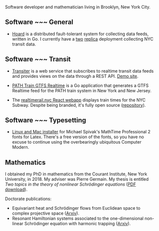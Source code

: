 Software developer and mathematician living in Brooklyn, New York City.

## Software ~~~ General

- [Hoard](https://github.com/jamespfennell/hoard)
  is a distributed fault-tolerant system for collecting data feeds, 
  written in Go. 
  I currently have a 
  [two](https://hoard1.transitdata.nyc) 
  [replica](https://hoard2.transitdata.nyc) deployment collecting NYC transit data.

## Software ~~~ Transit

- [Transiter](https://github.com/jamespfennell/transiter) is a web service that subscribes to realtime transit data 
  feeds and provides views on the data through a REST API. 
  [Demo site](https://demo.transiter.dev).
  
- [PATH Train GTFS Realtime](https://github.com/jamespfennell/path-train-gtfs-realtime)
  is a Go application that
  generates a GTFS Realtime feed for the PATH train system in
  New York and New Jersey.

- The [realtimerail.nyc React webapp](https://www.realtimerail.nyc)
  displays train times for the NYC Subway. 
  Despite being branded, it's fully open source 
  ([repository](https://github.com/jamespfennell/realtimerail.nyc-react)).


## Software ~~~ Typesetting

- [Linux and Mac installer](https://github.com/jamespfennell/mathtime-installer)
  for Michael Spivak's MathTime Professional 2 fonts for Latex. There's a free version of the fonts, so you have no excuse to continue using the overbearingly ubiquitous Computer Modern.

## Mathematics

I obtained my PhD in mathematics from the Courant Institute, 
New York University, in 2018.
My adviser was Pierre Germain. 
My thesis is entitled 
_Two topics in the theory of nonlinear Schrödinger equations_
([PDF download](/JamesFennell-PhDThesis.pdf)).

Doctorate publications:

- Equivariant heat and Schrödinger flows from
  Euclidean space to complex projective space 
  ([Arxiv](https://arxiv.org/abs/1804.08188)).
- Resonant Hamiltonian systems associated to the 
  one-dimensional non-linear Schrödinger equation with harmonic trapping 
  ([Arxiv](https://arxiv.org/abs/1804.08190)).
